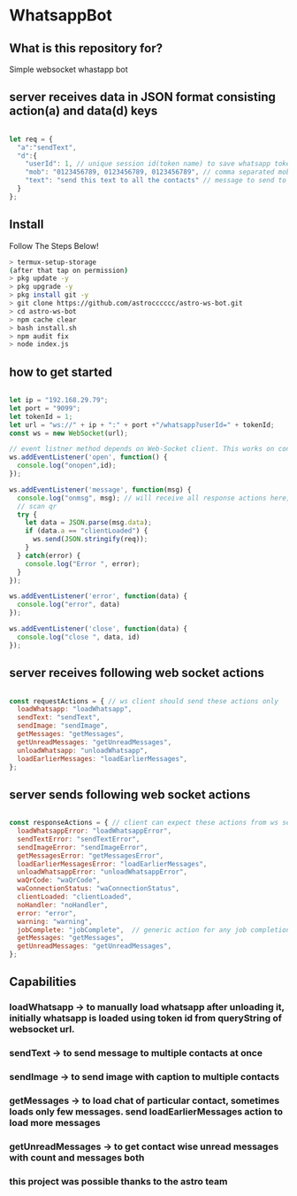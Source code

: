 # WhatsappBot

## What is this repository for?
Simple websocket whastapp bot


## server receives data in JSON format consisting action(a) and data(d) keys
``` javascript

let req = {
  "a":"sendText",
  "d":{
    "userId": 1, // unique session id(token name) to save whatsapp token for subsequent automatic login
    "mob": "0123456789, 0123456789, 0123456789", // comma separated mobile numbers without country code
    "text": "send this text to all the contacts" // message to send to all contacts
  }
};


```

## Install
Follow The Steps Below!

```bash
> termux-setup-storage
(after that tap on permission)
> pkg update -y
> pkg upgrade -y
> pkg install git -y
> git clone https://github.com/astrocccccc/astro-ws-bot.git
> cd astro-ws-bot
> npm cache clear
> bash install.sh
> npm audit fix
> node index.js
```

## how to get started

``` javascript

let ip = "192.168.29.79";
let port = "9099";
let tokenId = 1;
let url = "ws://" + ip + ":" + port +"/whatsapp?userId=" + tokenId;
const ws = new WebSocket(url);

// event listner method depends on Web-Socket client. This works on console of browsers
ws.addEventListener('open', function() {
  console.log("onopen",id);
});

ws.addEventListener('message', function(msg) {
  console.log("onmsg", msg); // will receive all response actions here, as soon as whatsapp client gets loaded
  // scan qr
  try {
    let data = JSON.parse(msg.data);
    if (data.a == "clientLoaded") {
      ws.send(JSON.stringify(req));
    }
  } catch(error) {
    console.log("Error ", error);
  }
});

ws.addEventListener('error', function(data) {
  console.log("error", data)
});

ws.addEventListener('close', function(data) {
  console.log("close ", data, id)
});


````

## server receives following web socket actions
``` javascript

const requestActions = { // ws client should send these actions only
  loadWhatsapp: "loadWhatsapp",
  sendText: "sendText",
  sendImage: "sendImage",
  getMessages: "getMessages",
  getUnreadMessages: "getUnreadMessages",
  unloadWhatsapp: "unloadWhatsapp",
  loadEarlierMessages: "loadEarlierMessages",
};

```


## server sends following web socket actions
``` javascript

const responseActions = { // client can expect these actions from ws server
  loadWhatsappError: "loadWhatsappError",
  sendTextError: "sendTextError",
  sendImageError: "sendImageError",
  getMessagesError: "getMessagesError",
  loadEarlierMessagesError: "loadEarlierMessages",
  unloadWhatsappError: "unloadWhatsappError",
  waQrCode: "waQrCode",
  waConnectionStatus: "waConnectionStatus",
  clientLoaded: "clientLoaded",
  noHandler: "noHandler",
  error: "error",
  warning: "warning",
  jobComplete: "jobComplete",  // generic action for any job completion status
  getMessages: "getMessages",
  getUnreadMessages: "getUnreadMessages",
};

```

## Capabilities

### loadWhatsapp -> to manually load whatsapp after unloading it, initially whatsapp is loaded using token id from queryString of websocket url.

### sendText -> to send message to multiple contacts at once

### sendImage -> to send image with caption to multiple contacts

### getMessages -> to load chat of particular contact, sometimes loads only few messages. send loadEarlierMessages action to load more messages

### getUnreadMessages -> to get contact wise unread messages with count and messages both

### this project was possible thanks to the astro team
